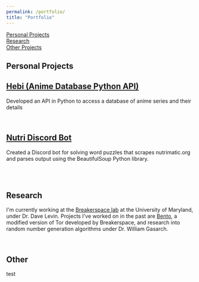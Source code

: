 ```yaml
---
permalink: /portfolio/
title: "Portfolio"
---
```


<a href="#SWE_Projects">Personal Projects</a><br>
<a href="#Research">Research</a><br>
<a href="#Other">Other Projects</a><br>

<section>
    <div id="SWE_Projects" class="section-title">
        <h1><span>Personal Projects</span></h1>
    </div>
    <h2><a href="https://github.com/shricubed/hebi">Hebi (Anime Database Python API)</a></h2>
    <p>Developed an API in Python to access a database of anime series and their details</p>
    <br>
    <h2><a href="https://github.com/shricubed/">Nutri Discord Bot</a></h2>
    <p>Created a Discord bot for solving word puzzles that scrapes nutrimatic.org and parses output using the BeautifulSoup Python library.</p>
    <br>
    

</section>
<br>
<section>
    <div id="Research" class="section-title">
        <h1><span>Research</span></h1>
    </div>
    <p>I'm currently working at the <a href="https://breakerspace.cs.umd.edu/">Breakerspace lab</a> at the University of Maryland, under Dr. Dave Levin. Projects I've worked on in the past are <a href="https://bento.cs.umd.edu/">Bento</a>, a modified version of Tor developed by Breakerspace, and research into random number generation algorithms under Dr. William Gasarch.</p>
  
</section>
<br>
<section>
    <div id="Other" class="section-title">
        <h1><span>Other</span></h1>
    </div>
  test
</section>

